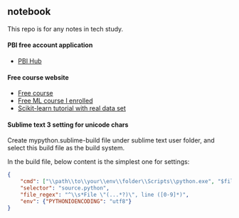 ## notebook
This repo is for any notes in tech study.

#### PBI free account application
 - [PBI Hub](https://pbihub.cn/blog/190)

#### Free course website
 - [Free course](https://courses.analyticsvidhya.com/)
 - [Free ML course I enrolled](https://courses.analyticsvidhya.com/courses/take/get-started-with-scikit-learn-sklearn/texts/10754763-welcome-to-this-course)
 - [Scikit-learn tutorial with real data set](https://scikit-learn.org/stable/auto_examples/applications/plot_outlier_detection_wine.html#sphx-glr-auto-examples-applications-plot-outlier-detection-wine-py)

#### Sublime text 3 setting for unicode chars

Create mypython.sublime-build file under sublime text user folder, and select this build file as the build system.

In the build file, below content is the simplest one for settings:
```json
{
    "cmd": ["\\path\\to\\your\\env\\folder\\Scripts\\python.exe", "$file"],
    "selector": "source.python",
    "file_regex": "^\\s*File \"(...*?)\", line ([0-9]*)",
    "env": {"PYTHONIOENCODING": "utf8"}
}
```

